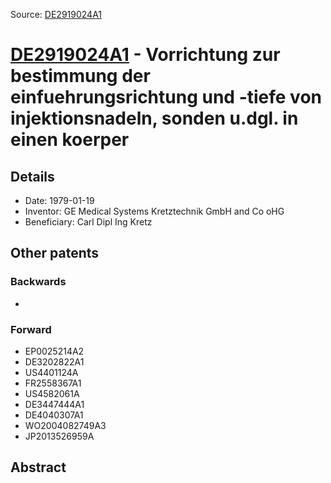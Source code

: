 Source: [DE2919024A1](https://patents.google.com/patent/DE2919024A1)

# [DE2919024A1](DE2919024A1.md) - Vorrichtung zur bestimmung der einfuehrungsrichtung und -tiefe von injektionsnadeln, sonden u.dgl. in einen koerper

## Details

* Date: 1979-01-19
* Inventor: GE Medical Systems Kretztechnik GmbH and Co oHG
* Beneficiary: Carl Dipl Ing Kretz

## Other patents

### Backwards
 * 
### Forward
 * EP0025214A2
 * DE3202822A1
 * US4401124A
 * FR2558367A1
 * US4582061A
 * DE3447444A1
 * DE4040307A1
 * WO2004082749A3
 * JP2013526959A
## Abstract


